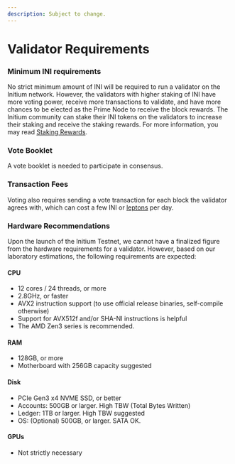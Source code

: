```yaml
---
description: Subject to change.
---
```


# Validator Requirements

### Minimum INI requirements

No strict minimum amount of INI will be required to run a validator on the Initium network. However, the validators with higher staking of INI have more voting power, receive more transactions to validate, and have more chances to be elected as the Prime Node to receive the block rewards. The Initium community can stake their INI tokens on the validators to increase their staking and receive the staking rewards. For more information, you may read [Staking Rewards](../crypto-economics/staking-rewards.md).&#x20;

### Vote Booklet

A vote booklet is needed to participate in consensus.&#x20;

### Transaction Fees

Voting also requires sending a vote transaction for each block the validator agrees with, which can cost a few INI or [leptons](../crypto-economics/what-is-lepton.md) per day.

### Hardware Recommendations

Upon the launch of the Initium Testnet, we cannot have a finalized figure from the hardware requirements for a validator. However, based on our laboratory estimations, the following requirements are expected:

#### CPU

* 12 cores / 24 threads, or more
* 2.8GHz, or faster
* AVX2 instruction support (to use official release binaries, self-compile otherwise)
* Support for AVX512f and/or SHA-NI instructions is helpful
* The AMD Zen3 series is recommended.

#### RAM

* 128GB, or more
* Motherboard with 256GB capacity suggested

#### Disk

* PCIe Gen3 x4 NVME SSD, or better
* Accounts: 500GB or larger. High TBW (Total Bytes Written)
* Ledger: 1TB or larger. High TBW suggested
* OS: (Optional) 500GB, or larger. SATA OK.

#### GPUs

* Not strictly necessary

